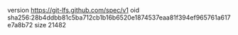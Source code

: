 version https://git-lfs.github.com/spec/v1
oid sha256:28b4ddbb81c5ba712cb1b16b6520e1874537eaa81f394ef965761a617e7a8b72
size 21482
